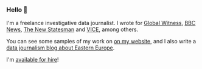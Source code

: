 ### Hello 👋

I'm a freelance investigative data journalist. I wrote for [Global Witness](https://www.globalwitness.org/en/), [BBC News](https://www.bbc.com/news), [The New Statesman](https://www.newstatesman.com/author/nicu-calcea) and [VICE](https://www.vice.com/en), among others.

You can see some samples of my work on [on my website](https://nicu.md/work), and I also write a [data journalism blog about Eastern Europe](https://blog.samizdata.co/).

I'm [available for hire](https://nicu.md/contact/)!